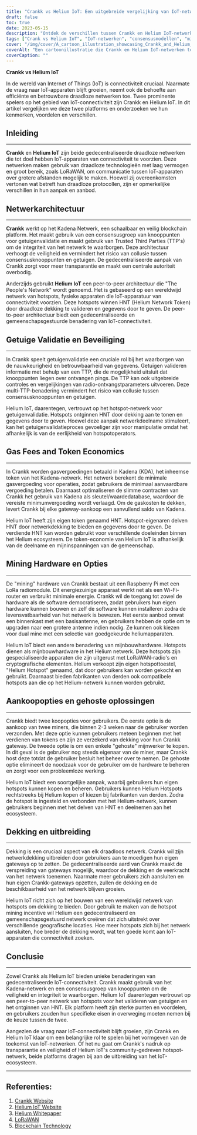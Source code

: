 ```yaml
---
title: "Crankk vs Helium IoT: Een uitgebreide vergelijking van IoT-netwerken"
draft: false
toc: true
date: 2023-05-15
description: "Ontdek de verschillen tussen Crankk en Helium IoT-netwerken, hun consensusmodellen, mijnbouwhardware, gastarieven en meer."
tags: ["Crank vs Helium IoT", "IoT-netwerken", "consensusmodellen", "mijnbouw hardware", "gaskosten", "blockchain", "LoRaWAN", "IoT-connectiviteit", "draadloze communicatie", "Internet der dingen", "gedecentraliseerde netwerken", "apparaten met een laag stroomverbruik", "IoT-oplossingen", "slimme apparaten", "IoT-toepassingen", "gegevensoverdracht", "connectiviteitsoplossingen", "IoT-technologie", "netwerkvergelijking", "draadloze netwerken"]
cover: "/img/cover/A_cartoon_illustration_showcasing_Crankk_and_Helium_IoT.png"
coverAlt: "Een cartoonillustratie die Crankk en Helium IoT-netwerken toont die slimme apparaten verbinden in een gedecentraliseerde en draadloze omgeving."
coverCaption: ""
---
```


**Crankk vs Helium IoT**

In de wereld van Internet of Things (IoT) is connectiviteit cruciaal. Naarmate de vraag naar IoT-apparaten blijft groeien, neemt ook de behoefte aan efficiënte en betrouwbare draadloze netwerken toe. Twee prominente spelers op het gebied van IoT-connectiviteit zijn Crankk en Helium IoT. In dit artikel vergelijken we deze twee platforms en onderzoeken we hun kenmerken, voordelen en verschillen.

## Inleiding

______

**Crankk** en **Helium IoT** zijn beide gedecentraliseerde draadloze netwerken die tot doel hebben IoT-apparaten van connectiviteit te voorzien. Deze netwerken maken gebruik van draadloze technologieën met laag vermogen en groot bereik, zoals LoRaWAN, om communicatie tussen IoT-apparaten over grotere afstanden mogelijk te maken. Hoewel zij overeenkomsten vertonen wat betreft hun draadloze protocollen, zijn er opmerkelijke verschillen in hun aanpak en aanbod.

## Netwerkarchitectuur

______

**Crankk** werkt op het Kadena Netwerk, een schaalbaar en veilig blockchain platform. Het maakt gebruik van een consensusgroep van knooppunten voor getuigenvalidatie en maakt gebruik van Trusted Third Parties (TTP's) om de integriteit van het netwerk te waarborgen. Deze architectuur verhoogt de veiligheid en vermindert het risico van collusie tussen consensusknooppunten en getuigen. De gedecentraliseerde aanpak van Crankk zorgt voor meer transparantie en maakt een centrale autoriteit overbodig.

Anderzijds gebruikt **Helium IoT** een peer-to-peer architectuur die "The People's Network" wordt genoemd. Het is gebaseerd op een wereldwijd netwerk van hotspots, fysieke apparaten die IoT-apparatuur van connectiviteit voorzien. Deze hotspots winnen HNT (Helium Network Token) door draadloze dekking te valideren en gegevens door te geven. De peer-to-peer architectuur biedt een gedecentraliseerde en gemeenschapsgestuurde benadering van IoT-connectiviteit.

## Getuige Validatie en Beveiliging

______

In Crankk speelt getuigenvalidatie een cruciale rol bij het waarborgen van de nauwkeurigheid en betrouwbaarheid van gegevens. Getuigen valideren informatie met behulp van een TTP, die de mogelijkheid uitsluit dat knooppunten liegen over ontvangen pings. De TTP kan ook uitgebreide controles en vergelijkingen van radio-ontvangstparameters uitvoeren. Deze multi-TTP-benadering vermindert het risico van collusie tussen consensusknooppunten en getuigen.

Helium IoT, daarentegen, vertrouwt op het hotspot-netwerk voor getuigenvalidatie. Hotspots ontginnen HNT door dekking aan te tonen en gegevens door te geven. Hoewel deze aanpak netwerkdeelname stimuleert, kan het getuigenvalidatieproces gevoeliger zijn voor manipulatie omdat het afhankelijk is van de eerlijkheid van hotspotoperators.

## Gas Fees and Token Economics

______

In Crankk worden gasvergoedingen betaald in Kadena (KDA), het inheemse token van het Kadena-netwerk. Het netwerk berekent de minimale gasvergoeding voor operaties, zodat gebruikers de minimaal aanvaardbare vergoeding betalen. Daarnaast optimaliseren de slimme contracten van Crankk het gebruik van Kadena als sleutel/waardedatabase, waardoor de vereiste minimumvergoeding wordt verlaagd. Om de gaskosten te dekken, levert Crankk bij elke gateway-aankoop een aanvullend saldo van Kadena.

Helium IoT heeft zijn eigen token genaamd HNT. Hotspot-eigenaren delven HNT door netwerkdekking te bieden en gegevens door te geven. De verdiende HNT kan worden gebruikt voor verschillende doeleinden binnen het Helium ecosysteem. De token-economie van Helium IoT is afhankelijk van de deelname en mijninspanningen van de gemeenschap.

## Mining Hardware en Opties

______

De "mining" hardware van Crankk bestaat uit een Raspberry Pi met een LoRa radiomodule. Dit energiezuinige apparaat werkt net als een Wi-Fi-router en verbruikt minimale energie. Crankk wil de toegang tot zowel de hardware als de software democratiseren, zodat gebruikers hun eigen hardware kunnen bouwen en zelf de software kunnen installeren zodra de levensvatbaarheid van het netwerk is bewezen. Het eerste aanbod omvat een binnenkast met een basisantenne, en gebruikers hebben de optie om te upgraden naar een grotere antenne indien nodig. Ze kunnen ook kiezen voor dual mine met een selectie van goedgekeurde heliumapparaten.

Helium IoT biedt een andere benadering van mijnbouwhardware. Hotspots dienen als mijnbouwhardware in het Helium netwerk. Deze hotspots zijn gespecialiseerde apparaten die zijn uitgerust met LoRaWAN-radio's en cryptografische elementen. Helium verkoopt zijn eigen hotspottoestel, "Helium Hotspot" genaamd, dat door gebruikers kan worden gekocht en gebruikt. Daarnaast bieden fabrikanten van derden ook compatibele hotspots aan die op het Helium-netwerk kunnen worden gebruikt.

## Aankoopopties en gehoste oplossingen

______

Crankk biedt twee koopopties voor gebruikers. De eerste optie is de aankoop van twee miners, die binnen 2-3 weken naar de gebruiker worden verzonden. Met deze optie kunnen gebruikers meteen beginnen met het verdienen van tokens en zijn ze verzekerd van dekking voor hun Crankk gateway. De tweede optie is om een enkele "gehoste" mijnwerker te kopen. In dit geval is de gebruiker nog steeds eigenaar van de miner, maar Crankk host deze totdat de gebruiker besluit het beheer over te nemen. De gehoste optie elimineert de noodzaak voor de gebruiker om de hardware te beheren en zorgt voor een probleemloze werking.

Helium IoT biedt een soortgelijke aanpak, waarbij gebruikers hun eigen hotspots kunnen kopen en beheren. Gebruikers kunnen Helium Hotspots rechtstreeks bij Helium kopen of kiezen bij fabrikanten van derden. Zodra de hotspot is ingesteld en verbonden met het Helium-netwerk, kunnen gebruikers beginnen met het delven van HNT en deelnemen aan het ecosysteem.

## Dekking en uitbreiding

______

Dekking is een cruciaal aspect van elk draadloos netwerk. Crankk wil zijn netwerkdekking uitbreiden door gebruikers aan te moedigen hun eigen gateways op te zetten. De gedecentraliseerde aard van Crankk maakt de verspreiding van gateways mogelijk, waardoor de dekking en de veerkracht van het netwerk toenemen. Naarmate meer gebruikers zich aansluiten en hun eigen Crankk-gateways opzetten, zullen de dekking en de beschikbaarheid van het netwerk blijven groeien.

Helium IoT richt zich op het bouwen van een wereldwijd netwerk van hotspots om dekking te bieden. Door gebruik te maken van de hotspot mining incentive wil Helium een gedecentraliseerd en gemeenschapsgestuurd netwerk creëren dat zich uitstrekt over verschillende geografische locaties. Hoe meer hotspots zich bij het netwerk aansluiten, hoe breder de dekking wordt, wat ten goede komt aan IoT-apparaten die connectiviteit zoeken.


## Conclusie

______

Zowel Crankk als Helium IoT bieden unieke benaderingen van gedecentraliseerde IoT-connectiviteit. Crankk maakt gebruik van het Kadena-netwerk en een consensusgroep van knooppunten om de veiligheid en integriteit te waarborgen. Helium IoT daarentegen vertrouwt op een peer-to-peer netwerk van hotspots voor het valideren van getuigen en het ontginnen van HNT. Elk platform heeft zijn sterke punten en voordelen, en gebruikers zouden hun specifieke eisen in overweging moeten nemen bij de keuze tussen de twee.

Aangezien de vraag naar IoT-connectiviteit blijft groeien, zijn Crankk en Helium IoT klaar om een belangrijke rol te spelen bij het vormgeven van de toekomst van IoT-netwerken. Of het nu gaat om Crankk's nadruk op transparantie en veiligheid of Helium IoT's community-gedreven hotspot-netwerk, beide platforms dragen bij aan de uitbreiding van het IoT-ecosysteem.

______

## Referenties:

1. [Crankk Website](https://crankk.io/)
2. [Helium IoT Website](https://www.helium.com/)
3. [Helium Whitepaper](https://whitepaper.io/document/649/helium-whitepaper)
4. [LoRaWAN](https://lora-alliance.org/about-lorawan)
5. [Blockchain Technology](https://www.investopedia.com/terms/b/blockchain.asp)
